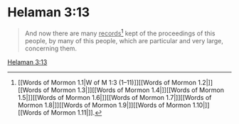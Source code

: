 # Helaman 3:13

> And now there are many <u>records</u>[^a] kept of the proceedings of this people, by many of this people, which are particular and very large, concerning them.

[Helaman 3:13](https://www.churchofjesuschrist.org/study/scriptures/bofm/hel/3?lang=eng&id=p13#p13)


[^a]: [[Words of Mormon 1.1|W of M 1:3 (1–11)]][[Words of Mormon 1.2|]][[Words of Mormon 1.3|]][[Words of Mormon 1.4|]][[Words of Mormon 1.5|]][[Words of Mormon 1.6|]][[Words of Mormon 1.7|]][[Words of Mormon 1.8|]][[Words of Mormon 1.9|]][[Words of Mormon 1.10|]][[Words of Mormon 1.11|]].  
